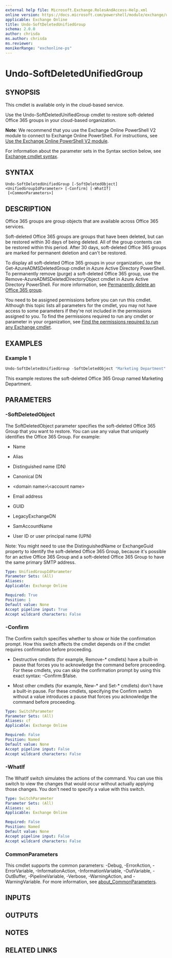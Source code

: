 ```yaml
---
external help file: Microsoft.Exchange.RolesAndAccess-Help.xml
online version: https://docs.microsoft.com/powershell/module/exchange/undo-softdeletedunifiedgroup
applicable: Exchange Online
title: Undo-SoftDeletedUnifiedGroup
schema: 2.0.0
author: chrisda
ms.author: chrisda
ms.reviewer:
monikerRange: "exchonline-ps"
---
```


# Undo-SoftDeletedUnifiedGroup

## SYNOPSIS
This cmdlet is available only in the cloud-based service.

Use the Undo-SoftDeletedUnifiedGroup cmdlet to restore soft-deleted Office 365 groups in your cloud-based organization.

**Note**: We recommend that you use the Exchange Online PowerShell V2 module to connect to Exchange Online PowerShell. For instructions, see [Use the Exchange Online PowerShell V2 module](https://docs.microsoft.com/powershell/exchange/exchange-online-powershell-v2).

For information about the parameter sets in the Syntax section below, see [Exchange cmdlet syntax](https://docs.microsoft.com/powershell/exchange/exchange-cmdlet-syntax).

## SYNTAX

```
Undo-SoftDeletedUnifiedGroup [-SoftDeletedObject] <UnifiedGroupIdParameter> [-Confirm] [-WhatIf]
 [<CommonParameters>]
```

## DESCRIPTION
Office 365 groups are group objects that are available across Office 365 services.

Soft-deleted Office 365 groups are groups that have been deleted, but can be restored within 30 days of being deleted. All of the group contents can be restored within this period. After 30 days, soft-deleted Office 365 groups are marked for permanent deletion and can't be restored.

To display all soft-deleted Office 365 groups in your organization, use the Get-AzureADMSDeletedGroup cmdlet in Azure Active Directory PowerShell. To permanently remove (purge) a soft-deleted Office 365 group, use the Remove-AzureADMSDeletedDirectoryObject cmdlet in Azure Active Directory PowerShell. For more information, see [Permanently delete an Office 365 group](https://docs.microsoft.com/microsoft-365/admin/create-groups/restore-deleted-group#permanently-delete-a-microsoft-365-group).

You need to be assigned permissions before you can run this cmdlet. Although this topic lists all parameters for the cmdlet, you may not have access to some parameters if they're not included in the permissions assigned to you. To find the permissions required to run any cmdlet or parameter in your organization, see [Find the permissions required to run any Exchange cmdlet](https://docs.microsoft.com/powershell/exchange/find-exchange-cmdlet-permissions).

## EXAMPLES

### Example 1
```powershell
Undo-SoftDeletedUnifiedGroup -SoftDeletedObject "Marketing Department"
```

This example restores the soft-deleted Office 365 Group named Marketing Department.

## PARAMETERS

### -SoftDeletedObject
The SoftDeletedObject parameter specifies the soft-deleted Office 365 Group that you want to restore. You can use any value that uniquely identifies the Office 365 Group. For example:

- Name

- Alias

- Distinguished name (DN)

- Canonical DN

- \<domain name\>\\\<account name\>

- Email address

- GUID

- LegacyExchangeDN

- SamAccountName

- User ID or user principal name (UPN)

Note: You might need to use the DistinguishedName or ExchangeGuid property to identify the soft-deleted Office 365 Group, because it's possible for an active Office 365 Group and a soft-deleted Office 365 Group to have the same primary SMTP address.

```yaml
Type: UnifiedGroupIdParameter
Parameter Sets: (All)
Aliases:
Applicable: Exchange Online

Required: True
Position: 1
Default value: None
Accept pipeline input: True
Accept wildcard characters: False
```

### -Confirm
The Confirm switch specifies whether to show or hide the confirmation prompt. How this switch affects the cmdlet depends on if the cmdlet requires confirmation before proceeding.

- Destructive cmdlets (for example, Remove-\* cmdlets) have a built-in pause that forces you to acknowledge the command before proceeding. For these cmdlets, you can skip the confirmation prompt by using this exact syntax: -Confirm:$false.

- Most other cmdlets (for example, New-\* and Set-\* cmdlets) don't have a built-in pause. For these cmdlets, specifying the Confirm switch without a value introduces a pause that forces you acknowledge the command before proceeding.

```yaml
Type: SwitchParameter
Parameter Sets: (All)
Aliases: cf
Applicable: Exchange Online

Required: False
Position: Named
Default value: None
Accept pipeline input: False
Accept wildcard characters: False
```

### -WhatIf
The WhatIf switch simulates the actions of the command. You can use this switch to view the changes that would occur without actually applying those changes. You don't need to specify a value with this switch.

```yaml
Type: SwitchParameter
Parameter Sets: (All)
Aliases: wi
Applicable: Exchange Online

Required: False
Position: Named
Default value: None
Accept pipeline input: False
Accept wildcard characters: False
```

### CommonParameters
This cmdlet supports the common parameters: -Debug, -ErrorAction, -ErrorVariable, -InformationAction, -InformationVariable, -OutVariable, -OutBuffer, -PipelineVariable, -Verbose, -WarningAction, and -WarningVariable. For more information, see [about_CommonParameters](https://go.microsoft.com/fwlink/p/?LinkID=113216).

## INPUTS

###  

## OUTPUTS

###  

## NOTES

## RELATED LINKS
